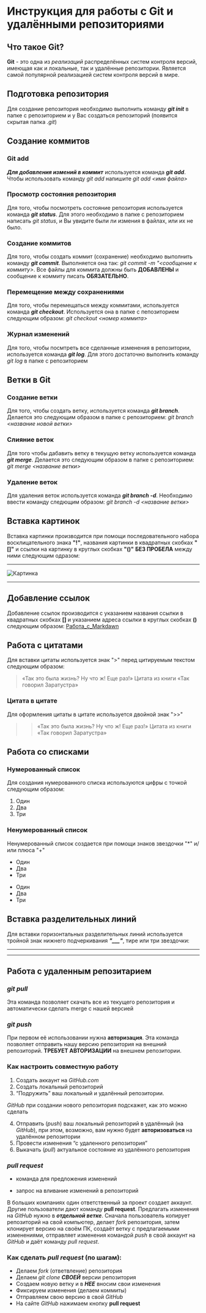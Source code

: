 # Инструкция для работы с Git и удалёнными репозиториями

## Что такое Git?
**Git** - это одна из *реализаций* распределённых систем контроля версий, имеющая как и локальные, так и удалённые репозитории. Является самой популярной реализацией систем контроля версий в мире.

## Подготовка репозитория
Для создание репозитория необходимо выполнить команду ***git init***  в папке с репозиторием и у Вас создаться репозиторий (появится скрытая папка *.git*)

## Создание коммитов

### Git add
***Для добавления измений в коммит*** используется команда ***git add***. Чтобы использовать команду *git add* напишите *git add <имя файла>*

### Просмотр состояния репозитория
Для того, чтобы посмотреть состояние репозитория используется команда ***git status***. Для этого необходимо в папке с репозиторием написать *git status*, и Вы увидите были ли измения в файлах, или их не было.

### Создание коммитов
Для того, чтобы создать коммит (сохранение) необходимо выполнить команду ***git commit***. Выполняется она так: *git commit -m "<сообщение к коммиту>*. Все файлы для коммита должны быть **ДОБАВЛЕНЫ** и сообщение к коммиту писать **ОБЯЗАТЕЛЬНО**.

### Перемещение между сохранениями
Для того, чтобы перемещаться между коммитами, используется команда ***git checkout***. Используется она в папке с пепозиторием следующим образом: *git checkout <номер коммита>*

### Журнал изменений
Для того, чтобы посмтреть все сделанные изменения в репозитории, используется команда ***git log***. Для этого достаточно выполнить команду *git log* в папке с репозиторием

## Ветки в Git

### Создание ветки

Для того, чтобы создать ветку, используется команда ***git branch***. Делается это следующим образом в папке с репозиторием: *git branch <название новой ветки>*

### Слияние веток

Для того чтобы дабавить ветку в текущую ветку используется команда ***git merge***. Делается это следующим образом в папке с репозиторием: *git merge <название ветки>*

### Удаление веток

Для удаления веток используется команда ***git branch -d***. Необходимо ввести команду следющим образом: *git branch -d <название ветки>*

## Вставка картинок

Вставка картинки производится при помощи последовательного набора восклицательного знака **"!"**, названия картинки в квадратных скобках **"[]"** и ссылки на картинку в круглых скобках **"()"**  **БЕЗ ПРОБЕЛА** между ними следующим одразом:
___
![Картинка](https://vjoy.cc/wp-content/uploads/2019/08/8-8-768x554.jpg)
***

## Добавление ссылок

Добавление ссылок производится с указанием названия ссылки в квадратных скобках **[]** и указанием адреса ссылки в круглых скобках **()** следующим образом:
[Работа_с_Markdawn](https://gist.github.com/Jekins/2bf2d0638163f1294637)

## Работа с цитатами

Для вставки цитаты используется знак ">" перед цитируемым текстом следующим образом:
> «Так это была жизнь? Ну что ж! Еще раз!» Цитата из книги «Так говорил Заратустра»

### Цитата в цитате
Для оформления цитаты в цитате используется двойной знак ">>"
>> «Так это была жизнь? Ну что ж! Еще раз!» Цитата из книги «Так говорил Заратустра»

## Работа со списками

### Нумерованный список
Для создания нумерованного списка используются цифры с точкой следующим образом:
1. Один
2. Два
3. Три

### Ненумерованный список

Ненумерованный список создается при помощи знаков звездочки "*" и/или плюса "+"
* Один
* Два
* Три

+ Один
+ Два
+ Три

## Вставка разделительных линий 
Для вставки горизонтальных разделительных линий используется тройной знак нижнего подчеркивания ***"___"***, тире или три звездочки:

___

***
## Работа с удаленным репозитарием

### ***git pull***
Эта команда позволяет скачать все из текущего репозитория и автоматически сделать merge с нашей версией

### ***git push***
При первом её использовании нужна **авторизация**.
Эта команда позволяет отправить нашу версию репозитория на внешний репозиторий. **ТРЕБУЕТ АВТОРИЗАЦИИ** на внешнем репозитории.

### Как настроить совместную работу

1. Создать аккаунт на *GitHub.com*
2. Создать локальный репозиторий
3. “Подружить” ваш локальный и удалённый репозитории. 
    
*GitHub* при создании нового репозитория подскажет, как это можно сделать
    
4. Отправить (*push*) ваш локальный репозиторий в удалённый (на *GitHub*), при этом, возможно, вам нужно будет **авторизоваться** на удалённом репозитории
5. Провести изменения “с удаленного репозитория”
6. Выкачать (*pull*) актуальное состояние из удалённого репозитория

### ***pull request***

- команда для предложения изменений 

- запрос на вливание изменений в репозиторий

В больших компаниях один ответственный за проект создает аккаунт. Другие пользователи дают команду **pull request**. Предлагать изменения на *GitHub* нужно в ***отдельной ветке***. 
Сначала пользователь копирует репозиторий на свой компьютер, делает *fork* репозитория, затем клонирует версию на своём ПК, создаёт ветку с предлагаемыми изменениями, отправляет изменения командой *push* в свой аккаунт на *GitHub* и даёт команду *pull request*.

### Как сделать *pull request* (по шагам):

- Делаем *fork* (ответвление) репозитория
- Делаем *git clone* ***СВОЕЙ*** версии репозитория
- Создаем новую ветку и в ***НЕЕ*** вносим свои изменения
- Фиксируем изменения (делаем коммиты)
- Отправляем свою версию в свой *GitHub*
- На сайте *GitHub* нажимаем кнопку **pull request**
